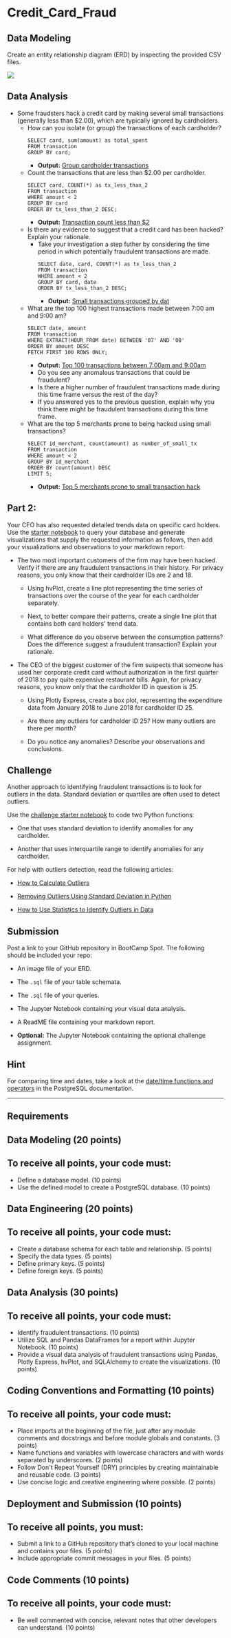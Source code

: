 # Credit_Card_Fraud

## Data Modeling

Create an entity relationship diagram (ERD) by inspecting the provided CSV files.

![](./images/ERD-export.png)

## Data Analysis
* Some fraudsters hack a credit card by making several small transactions (generally less than $2.00), which are typically ignored by cardholders. 
  * How can you isolate (or group) the transactions of each cardholder? 
    ```
    SELECT card, sum(amount) as total_spent
    FROM transaction 
    GROUP BY card;
    ```
    * **Output:** [Group cardholder transactions](./output/grouping_cardholders.csv)
  * Count the transactions that are less than $2.00 per cardholder. 
    ```
    SELECT card, COUNT(*) as tx_less_than_2
    FROM transaction
    WHERE amount < 2
    GROUP BY card
    ORDER BY tx_less_than_2 DESC;
    ```
    * **Output:** [Transaction count less than $2](./output/tx_less_than_2.csv)
  * Is there any evidence to suggest that a credit card has been hacked? Explain your rationale.
    * Take your investigation a step futher by considering the time period in which potentially fraudulent transactions are made. 
      ```
      SELECT date, card, COUNT(*) as tx_less_than_2
      FROM transaction
      WHERE amount < 2
      GROUP BY card, date
      ORDER BY tx_less_than_2 DESC;
      ```
      * **Output:** [Small transactions grouped by dat](./output/tx_less_than_2_groupby_date.csv)
  * What are the top 100 highest transactions made between 7:00 am and 9:00 am? 
    ```
    SELECT date, amount
    FROM transaction
    WHERE EXTRACT(HOUR FROM date) BETWEEN '07' AND '08'
    ORDER BY amount DESC
    FETCH FIRST 100 ROWS ONLY;
    ```
      * **Output:** [Top 100 transactions between 7:00am and 9:00am](./output/top_100_highest_tx_7am_to_9am.csv)
      * Do you see any anomalous transactions that could be fraudulent?
      * Is there a higher number of fraudulent transactions made during this time frame versus the rest of the day?
      * If you answered yes to the previous question, explain why you think there might be fraudulent transactions during this time frame.
  * What are the top 5 merchants prone to being hacked using small transactions? 
    ```
    SELECT id_merchant, count(amount) as number_of_small_tx
    FROM transaction
    WHERE amount < 2
    GROUP BY id_merchant
    ORDER BY count(amount) DESC
    LIMIT 5;
    ```
      * **Output:** [Top 5 merchants prone to small transaction hack](./output/top_5_merchants_small_tx_hack.csv)

## Part 2:

Your CFO has also requested detailed trends data on specific card holders. Use the [starter notebook](Starter_Files/challenge.ipynb) to query your database and generate visualizations that supply the requested information as follows, then add your visualizations and observations to your markdown report:      

* The two most important customers of the firm may have been hacked. Verify if there are any fraudulent transactions in their history. For privacy reasons, you only know that their cardholder IDs are 2 and 18.

  * Using hvPlot, create a line plot representing the time series of transactions over the course of the year for each cardholder separately. 
  
  * Next, to better compare their patterns, create a single line plot that contains both card holders' trend data.  

  * What difference do you observe between the consumption patterns? Does the difference suggest a fraudulent transaction? Explain your rationale.

* The CEO of the biggest customer of the firm suspects that someone has used her corporate credit card without authorization in the first quarter of 2018 to pay quite expensive restaurant bills. Again, for privacy reasons, you know only that the cardholder ID in question is 25.

  * Using Plotly Express, create a box plot, representing the expenditure data from January 2018 to June 2018 for cardholder ID 25.
  
  * Are there any outliers for cardholder ID 25? How many outliers are there per month?

  * Do you notice any anomalies? Describe your observations and conclusions.

## Challenge

Another approach to identifying fraudulent transactions is to look for outliers in the data. Standard deviation or quartiles are often used to detect outliers.

Use the [challenge starter notebook](Starter_Files/challenge.ipynb) to code two Python functions:

* One that uses standard deviation to identify anomalies for any cardholder.

* Another that uses interquartile range to identify anomalies for any cardholder.

For help with outliers detection, read the following articles:

* [How to Calculate Outliers](https://www.wikihow.com/Calculate-Outliers)

* [Removing Outliers Using Standard Deviation in Python](https://www.kdnuggets.com/2017/02/removing-outliers-standard-deviation-python.html)

* [How to Use Statistics to Identify Outliers in Data](https://machinelearningmastery.com/how-to-use-statistics-to-identify-outliers-in-data/)

## Submission

Post a link to your GitHub repository in BootCamp Spot. The following should be included your repo:

* An image file of your ERD.

* The `.sql` file of your table schemata.

* The `.sql` file of your queries.

* The Jupyter Notebook containing your visual data analysis.

* A ReadME file containing your markdown report.

* **Optional:** The Jupyter Notebook containing the optional challenge assignment.

## Hint

For comparing time and dates, take a look at the [date/time functions and operators](https://www.postgresql.org/docs/8.0/functions-datetime.html) in the PostgreSQL documentation.

---
## Requirements

## Data Modeling  (20 points)

## To receive all points, your code must:

* Define a database model. (10 points)
* Use the defined model to create a PostgreSQL database. (10 points)

## Data Engineering  (20 points)

## To receive all points, your code must:

* Create a database schema for each table and relationship. (5 points)
* Specify the data types. (5 points)
* Define primary keys. (5 points)
* Define foreign keys. (5 points)

## Data Analysis  (30 points)

## To receive all points, your code must:

* Identify fraudulent transactions. (10 points)
* Utilize SQL and Pandas DataFrames for a report within Jupyter Notebook. (10 points)
* Provide a visual data analysis of fraudulent transactions using Pandas, Plotly Express, hvPlot, and SQLAlchemy to create the visualizations. (10 points)

## Coding Conventions and Formatting (10 points)

## To receive all points, your code must:

* Place imports at the beginning of the file, just after any module comments and docstrings and before module globals and constants. (3 points)
* Name functions and variables with lowercase characters and with words separated by underscores. (2 points)
* Follow Don't Repeat Yourself (DRY) principles by creating maintainable and reusable code. (3 points)
* Use concise logic and creative engineering where possible. (2 points)

## Deployment and Submission (10 points)

## To receive all points, you must:

* Submit a link to a GitHub repository that’s cloned to your local machine and contains your files. (5 points)
* Include appropriate commit messages in your files. (5 points)

## Code Comments (10 points)

## To receive all points, your code must:

* Be well commented with concise, relevant notes that other developers can understand. (10 points)